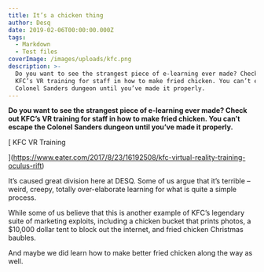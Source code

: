 ```yaml
---
title: It’s a chicken thing
author: Desq
date: 2019-02-06T00:00:00.000Z
tags:
  - Markdown
  - Test files
coverImage: /images/uploads/kfc.png
description: >-
  Do you want to see the strangest piece of e-learning ever made? Check out
  KFC’s VR training for staff in how to make fried chicken. You can’t escape the
  Colonel Sanders dungeon until you’ve made it properly.
---
```

**Do you want to see the strangest piece of e-learning ever made? Check out KFC’s VR training for staff in how to make fried chicken. You can’t escape the Colonel Sanders dungeon until you’ve made it properly.**

[KFC VR Training](https://www.eater.com/2017/8/23/16192508/kfc-virtual-reality-training-oculus-rift)

It’s caused great division here at DESQ. Some of us argue that it’s terrible – weird, creepy, totally over-elaborate learning for what is quite a simple process.

While some of us believe that this is another example of KFC’s legendary suite of marketing exploits, including a chicken bucket that prints photos, a $10,000 dollar tent to block out the internet, and fried chicken Christmas baubles.

And maybe we did learn how to make better fried chicken along the way as well.
